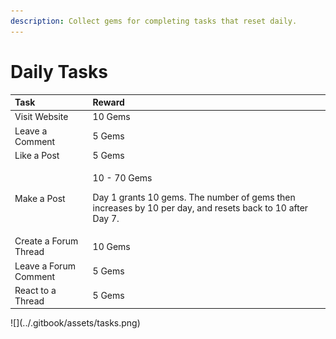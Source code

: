 ```yaml
---
description: Collect gems for completing tasks that reset daily.
---
```


# Daily Tasks

<table>
  <thead>
    <tr>
      <th style="text-align:left">Task</th>
      <th style="text-align:left">Reward</th>
    </tr>
  </thead>
  <tbody>
    <tr>
      <td style="text-align:left">Visit Website</td>
      <td style="text-align:left">10 Gems</td>
    </tr>
    <tr>
      <td style="text-align:left">Leave a Comment</td>
      <td style="text-align:left">5 Gems</td>
    </tr>
    <tr>
      <td style="text-align:left">Like a Post</td>
      <td style="text-align:left">5 Gems</td>
    </tr>
    <tr>
      <td style="text-align:left">Make a Post</td>
      <td style="text-align:left">
        <p>10 - 70 Gems</p>
        <p></p>
        <p>Day 1 grants 10 gems. The number of gems then increases by 10 per day,
          and resets back to 10 after Day 7.</p>
      </td>
    </tr>
    <tr>
      <td style="text-align:left">Create a Forum Thread</td>
      <td style="text-align:left">10 Gems</td>
    </tr>
    <tr>
      <td style="text-align:left">Leave a Forum Comment</td>
      <td style="text-align:left">5 Gems</td>
    </tr>
    <tr>
      <td style="text-align:left">React to a Thread</td>
      <td style="text-align:left">5 Gems</td>
    </tr>
  </tbody>
</table>![](../.gitbook/assets/tasks.png)

